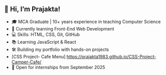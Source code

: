 ## 👋 Hi, I’m Prajakta!
- 🎓 MCA Graduate | 10+ years experience in teaching Computer Science  
- 🌱 Currently learning Front-End Web Development  
- 💻 Skills: HTML, CSS, Git, GitHub  
- 📚 Learning JavaScript & React  
- 🛠️ Building my portfolio with hands-on projects
- [CSS Project- Cafe Menu] https://prajakta1983.github.io/CSS-Project-Camper-Cafe/
- 🤝 Open for internships from September 2025
